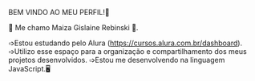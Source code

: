  BEM VINDO AO MEU PERFIL!💙
 
🎀 Me chamo Maiza Gislaine Rebinski 🍄.

➩Estou estudando pelo Alura (https://cursos.alura.com.br/dashboard).
➩Utilizo esse espaço para a organização e compartilhamento dos meus projetos desenvolvidos.
➩Estou me desenvolvendo na linguagem JavaScript.🖥
 
